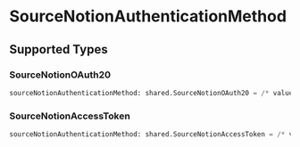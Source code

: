 # SourceNotionAuthenticationMethod


## Supported Types

### SourceNotionOAuth20

```python
sourceNotionAuthenticationMethod: shared.SourceNotionOAuth20 = /* values here */
```

### SourceNotionAccessToken

```python
sourceNotionAuthenticationMethod: shared.SourceNotionAccessToken = /* values here */
```

